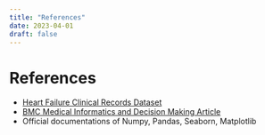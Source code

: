 ```yaml
---
title: "References"
date: 2023-04-01
draft: false
---
```


# References

- [Heart Failure Clinical Records Dataset](https://archive.ics.uci.edu/ml/datasets/Heart+failure+clinical+records)
- [BMC Medical Informatics and Decision Making Article](https://bmcmedinformdecismak.biomedcentral.com/articles/10.1186/s12911-020-1023-5)
- Official documentations of Numpy, Pandas, Seaborn, Matplotlib